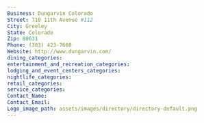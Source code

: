 ```yaml
---
Business: Dungarvin Colorado
Street: 710 11th Avenue #112
City: Greeley
State: Colorado
Zip: 80631
Phone: (303) 423-7660
Website: http://www.dungarvin.com/ 
dining_categories: 
entertainment_and_recreation_categories: 
lodging_and_event_centers_categories: 
nightlife_categories: 
retail_categories: 
service_categories: 
Contact_Name: 
Contact_Email: 
Logo_image_path: assets/images/directory/directory-default.png
---
```

